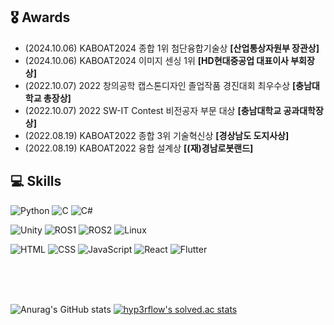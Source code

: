 ## 🎖️ Awards
- (2024.10.06) KABOAT2024 종합 1위 첨단융합기술상 **[산업통상자원부 장관상]**
- (2024.10.06) KABOAT2024 이미지 센싱 1위 **[HD현대중공업 대표이사 부회장상]**
- (2022.10.07) 2022 창의공학 캡스톤디자인 졸업작품 경진대회 최우수상 **[충남대학교 총장상]**
- (2022.10.07) 2022 SW-IT Contest 비전공자 부문 대상 **[충남대학교 공과대학장상]**
- (2022.08.19) KABOAT2022 종합 3위 기술혁신상 **[경상남도 도지사상]**
- (2022.08.19) KABOAT2022 융합 설계상 **[(재)경남로봇랜드]**
  
## 💻 Skills

<p>
  <img src="https://img.shields.io/badge/Python-3776AB?style=for-the-badge&logo=python&logoColor=white" alt="Python" />
  <img src="https://img.shields.io/badge/C-00599C?style=for-the-badge&logo=c&logoColor=white" alt="C" />
  <img src="https://img.shields.io/badge/C%23-239120?style=for-the-badge&logo=sharp&logoColor=white" alt="C#" />
</p>
<p>
  <img src="https://img.shields.io/badge/Unity-000000?style=for-the-badge&logo=unity&logoColor=FFFFFF" alt="Unity" />
  <img src="https://img.shields.io/badge/ROS-22314E?style=for-the-badge&logo=ros&logoColor=white" alt="ROS1" />
  <img src="https://img.shields.io/badge/ROS2-22314E?style=for-the-badge&logo=ros&logoColor=white" alt="ROS2" />
  <img src="https://img.shields.io/badge/Linux-FCC624?style=for-the-badge&logo=linux&logoColor=black" alt="Linux" />
</p>


<p>
  <img src="https://img.shields.io/badge/HTML-E34F26?style=for-the-badge&logo=html5&logoColor=white" alt="HTML" />
  <img src="https://img.shields.io/badge/CSS-1572B6?style=for-the-badge&logo=css3&logoColor=white" alt="CSS" />
  <img src="https://img.shields.io/badge/JavaScript-F7DF1E?style=for-the-badge&logo=javascript&logoColor=black" alt="JavaScript" />
  <img src="https://img.shields.io/badge/React-61DAFB?style=for-the-badge&logo=react&logoColor=black" alt="React" />
  <img src="https://img.shields.io/badge/Flutter-02569B?style=for-the-badge&logo=flutter&logoColor=white" alt="Flutter" />
</p>

<br><br><br>

![Anurag's GitHub stats](https://github-readme-stats.vercel.app/api?username=als8921&show_icons=true&include_all_commits=true&count_private=true)
[![hyp3rflow's solved.ac stats](https://github-readme-solvedac.hyp3rflow.vercel.app/api/?handle=als8921)](https://solved.ac/profile/als8921)

